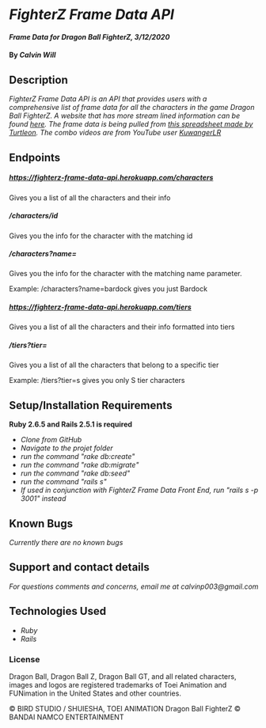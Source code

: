# _FighterZ Frame Data API_

#### _Frame Data for Dragon Ball FighterZ, 3/12/2020_

#### By _**Calvin Will**_

## Description
_FighterZ Frame Data API is an API that provides users with a comprehensive list of frame data for all the characters in the game Dragon Ball FighterZ. A website that has more stream lined information can be found [here](https://github.com/CalvinPVIII/FighterZ-Frame-Data).
The frame data is being pulled from [this spreadsheet made by Turtleon](https://docs.google.com/spreadsheets/d/1-p29UmRGIPF6n17ddOEtYfLcn_KRlE2VH6tE61P5UM8/edit#gid=1043945512). The combo videos are from YouTube user [KuwangerLR](https://www.youtube.com/channel/UCxJK-tYPajZtdsjhgk5rIwA)_



## Endpoints
##### https://fighterz-frame-data-api.herokuapp.com/characters
Gives you a list of all the characters and their info
##### /characters/id
Gives you the info for the character with the matching id
##### /characters?name=
Gives you the info for the character with the matching name parameter.

Example: /characters?name=bardock gives you just Bardock
##### https://fighterz-frame-data-api.herokuapp.com/tiers
Gives you a list of all the characters and their info formatted into tiers
##### /tiers?tier=
Gives you a list of all the characters that belong to a specific tier

Example: /tiers?tier=s gives you only S tier characters

## Setup/Installation Requirements
**Ruby 2.6.5 and Rails 2.5.1 is required**
* _Clone from GitHub_
* _Navigate to the projet folder_
* _run the command "rake db:create"_
* _run the command "rake db:migrate"_
* _run the command "rake db:seed"_
* _run the command "rails s"_
* _If used in conjunction with FighterZ Frame Data Front End, run "rails s -p 3001" instead_



## Known Bugs

_Currently there are no known bugs_

## Support and contact details

_For questions comments and concerns, email me at calvinp003@gmail.com_

## Technologies Used

* _Ruby_
* _Rails_

### License

Dragon Ball, Dragon Ball Z, Dragon Ball GT, and all related characters, images and logos are registered trademarks of Toei Animation and FUNimation in the United States and other countries.

© BIRD STUDIO / SHUIESHA,  TOEI ANIMATION
Dragon Ball FighterZ © BANDAI NAMCO ENTERTAINMENT
